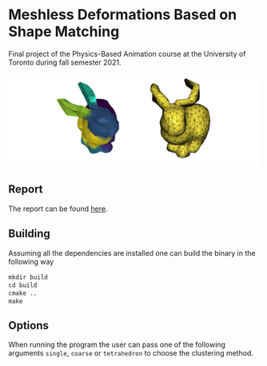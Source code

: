 # Meshless Deformations Based on Shape Matching
Final project of the Physics-Based Animation course at the University of Toronto during fall semester 2021.

![Illustration](docs/img/illustration.png)

## Report
The report can be found [here](docs/report.pdf).

## Building
Assuming all the dependencies are installed one can build the binary in the following way
```
mkdir build
cd build
cmake ..
make
```

## Options
When running the program the user can pass one of the following arguments `single`, `coarse` or `tetrahedron` to choose the clustering method.
